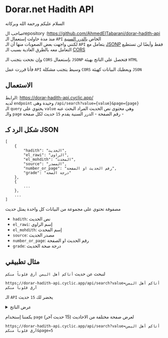 # Dorar.net Hadith API

السلام عليكم ورحمة الله وبركاته

صاحب الrepository :https://github.com/AhmedElTabarani/dorar-hadith-api
منذ مدة حاولت إستعمال الـ `API` الخاص [بالدرر السنية](https://dorar.net/article/389/%D8%AE%D8%AF%D9%85%D8%A9-%D9%88%D8%A7%D8%AC%D9%87%D8%A9-%D8%A7%D9%84%D9%85%D9%88%D8%B3%D9%88%D8%B9%D8%A9-%D8%A7%D9%84%D8%AD%D8%AF%D9%8A%D8%AB%D9%8A%D8%A9-API)  
لكنني واجهت بعض الصعوبات منها أن الـ `API` يتعامل مع [JSONP](https://en.wikipedia.org/wiki/JSONP) فقط وأيضًا لن تستطيع التعامل معه بالطرق العادية بسبب الـ [CORS](https://en.wikipedia.org/wiki/Cross-origin_resource_sharing)

وإن نجحت بتجنب الـ `CORS` بإستعمال `JSONP` فتحصل على الناتج بهيئة `HTML`

فأنا قررت عمل `API` وسيط يتجنب مشكلة `CORS` ويعطيك البيانات كهيئة `JSON`

## الاستعمال
 
الرابط: https://dorar-hadith-api.cyclic.app/  
لديه `endpoint` وحيدة وهى `/api/search?value={value}&page={page}`  
الـ `query` يحتوي على `value` وهي محتوى نص الحديث المراد البحث عنه  
والـ `page` رقم الصفحة - الدرر السنية يقدم `15` حديث لكل صفحة -  

## شكل الرد كـ JSON

```
[
    {
        "hadith": "الحديث",
        "el_rawi": "الراوي",
        "el_mohdith": "المحدث",
        "source": "المصدر",
        "number_or_page": "رقم الحديث او الصفحة",
        "grade": "درجة الصحة"
    },
    {
        ...
    },
    ...
]
```

مصفوفة تحتوي على مجموعة من البيانات كل واحدة يمثل حديث
- `hadith`: نص الحديث
- `el_rawi`: إسم الراوي
- `el_mohdith`: إسم المحدث
- `source`: مصدر الحديث
- `number_or_page`: رقم الحديث او الصفحة
- `grade`: درجة صحة الحديث

## مثال تطبيقي

لنبحث عن حديث `أتاكم أهل اليمن أرق قلوباً منكم`

`https://dorar-hadith-api.cyclic.app/api/search?value=أتاكم أهل اليمن أرق قلوباً منكم`

الـ `API` يحضر لك `15` حديث

<details>
<summary>عرض الناتج</summary>

```
[
  {
    "hadith": "أتاكُم أهلُ اليَمَنِ وهُم أرَقُّ قلوبًا منكم، وهُم أوَّلُ مَن جاء بالمُصافَحةِ. .",
    "el_rawi": "أنس بن مالك",
    "el_mohdith": "شعيب الأرناؤوط",
    "source": "تخريج المسند",
    "number_or_page": "13212",
    "grade": "إسناده صحيح على شرط مسلم"
  },
  {
    "hadith": "أتاكم أهلُ اليمنِ هم أرَقُّ قلوبًا الإيمانُ يمانٍ والحكمةُ يمانيةُ والفقهُ يمانٍ .",
    "el_rawi": "أبو هريرة",
    "el_mohdith": "أحمد شاكر",
    "source": "تخريج المسند لشاكر",
    "number_or_page": "14/50",
    "grade": "إسناده صحيح"
  },
  {
    "hadith": "أَتاكم أَهْلُ اليَمَنِ، هُم أَرَقُّ قُلوبًا، الإيمانُ يَمانٍ، الفِقهُ يَمانٍ، الحِكمَةُ يَمانيَّةٌ. .",
    "el_rawi": "أبو هريرة",
    "el_mohdith": "شعيب الأرناؤوط",
    "source": "تخريج المسند",
    "number_or_page": "7723",
    "grade": "إسناده صحيح على شرط الشيخين"
  },
  {
    "hadith": "أتاكم أهلُ اليمنِ ، هم أضعفُ قلوبًا ، و أَرَقُّ أفئدةً ، الفقهُ يمانٍ ، و الحكمةُ يمانيَّةٌ .",
    "el_rawi": "أبو هريرة",
    "el_mohdith": "السيوطي",
    "source": "الجامع الصغير",
    "number_or_page": "75",
    "grade": "صحيح"
  },
  {
    "hadith": "أتاكم أهلُ اليمنِ ، هم أضعفُ قلوبًا ، و أَرَقُّ أفئدةً ، الفقهُ يمانٍ ، و الحكمةُ يمانيَّةٌ .",
    "el_rawi": "أبو هريرة",
    "el_mohdith": "الألباني",
    "source": "صحيح الجامع",
    "number_or_page": "54",
    "grade": "صحيح"
  },
  {
    "hadith": "قد أقبل أهلُ اليمنِ ، وهم أرقُّ قلوبًا منكم .",
    "el_rawi": "أنس بن مالك",
    "el_mohdith": "الألباني",
    "source": "صحيح الأدب المفرد",
    "number_or_page": "744",
    "grade": "صحيح"
  },
  {
    "hadith": "أَتاكُمْ أهْلُ اليَمَنِ، هُمْ أرَقُّ أفْئِدَةً وأَلْيَنُ قُلُوبًا، الإيمانُ يَمانٍ والحِكْمَةُ يَمانِيَةٌ، والفَخْرُ والخُيَلاءُ في أصْحابِ الإبِلِ، والسَّكِينَةُ والوَقارُ في أهْلِ الغَنَمِ. .",
    "el_rawi": "أبو هريرة",
    "el_mohdith": "البخاري",
    "source": "صحيح البخاري",
    "number_or_page": "4388",
    "grade": "[صحيح]"
  },
  {
    "hadith": "لما نزلت :  إِذَا جَاءَ نَصْرُ اللهِ وَالْفَتْحُ  ؛ قال : أتاكم أهلُ اليمنِ ؛ هم أَرَقُّ قلوبًا ، الإيمانُ يمانٍ ، الفقهُ يمانٍ ، الحكمةُ يمانيَّةٌ .",
    "el_rawi": "أبو هريرة",
    "el_mohdith": "الألباني",
    "source": "السلسلة الصحيحة",
    "number_or_page": "3369",
    "grade": "إسناده صحيح على شرط الشيخين"
  },
  {
    "hadith": "أتاكم أَهلُ اليمَنِ هم أرقُّ أفئدةً وأرقُّ قلوبًا الإيمانُ يمانٍ والحِكمةُ يمانيَةٌ والقَسوةُ وغِلَظُ القلوبِ في الفدَّادينَ أصحابِ الإبلِ قِبلَ المشرقِ في ربيعةَ ومُضَرَ .",
    "el_rawi": "أبو هريرة",
    "el_mohdith": "أبو نعيم",
    "source": "حلية الأولياء",
    "number_or_page": "7/420",
    "grade": "صحيح من حديث الأعمش مشهور"
  },
  {
    "hadith": "لما نزلتْ { إِذا جاءَ نَصْرُ اللهِ وَالْفَتْحُ } قال النبيُّ صلَّى اللهُ عليهِ وسلَّمَ أتاكم أهلُ اليمنِ هم أرقُّ قلوبًا الإيمانُ يمانٍ الفقهُ يمانٍ الحكمةُ يمانيَّةٌ .",
    "el_rawi": "أبو هريرة",
    "el_mohdith": "أحمد شاكر",
    "source": "تخريج المسند لشاكر",
    "number_or_page": "14/149",
    "grade": "إسناده صحيح"
  },
  {
    "hadith": "الإيمانُ يَمانٍ، والفقهُ يَمانٍ، والحكمةُ يَمانيَةٌ، أتاكم أَهلُ اليمنِ فهم أَرَقُّ أفئدةً، وأَلْينُ قلوبًا، والكفرُ قِبَلَ المَشرقِ، والفخرُ والخُيلاءُ في أهلِ الخيلِ والإبلِ والفدَّادين أهلِ الوَبَرِ، والسكينةُ في أهلِ الغنمِ.  .",
    "el_rawi": "أبو هريرة",
    "el_mohdith": "شعيب الأرناؤوط",
    "source": "تخريج المسند",
    "number_or_page": "8942",
    "grade": "صحيح"
  },
  {
    "hadith": "أتاكم أهلُ اليمنِ هم أَرَقُّ أفئدةً ، و ألينُ قلوبًا ، الإيمانُ يمانٍ ، و الحكمةُ يمانيَّةٌ ، و الفخرُ و الخُيلاءُ في أصحابِ الإبلِ ، و السكينةُ و الوقارُ في أهلِ الغنمِ .",
    "el_rawi": "أبو هريرة",
    "el_mohdith": "الألباني",
    "source": "صحيح الجامع",
    "number_or_page": "53",
    "grade": "صحيح"
  },
  {
    "hadith": "قد أقبلَ أهلُ اليمنِ ، و هُمْ أَرَقُّ قُلوبًا مِنكمْ قال أنسُ : و هُمْ أولُ مَنْ جاء بِالمُصافَحَةِ .",
    "el_rawi": "أنس بن مالك",
    "el_mohdith": "الألباني",
    "source": "السلسلة الصحيحة",
    "number_or_page": "527",
    "grade": "إسناده صحيح على شرط مسلم"
  },
  {
    "hadith": "إنَّه لَمَّا أقْبَلَ أهلُ اليَمَنِ، قال رسولُ اللهِ صلَّى اللهُ عليه وسلَّم: قد جاءَكم أهْلُ اليَمَنِ، هُم أرَقُّ مِنكم قُلوبًا. قال أنسٌ: وهُم أوَّلُ مَن جاء بالمُصافَحةِ. .",
    "el_rawi": "أنس بن مالك",
    "el_mohdith": "شعيب الأرناؤوط",
    "source": "تخريج المسند",
    "number_or_page": "13624",
    "grade": "إسناده صحيح على شرط مسلم"
  },
  {
    "hadith": "أَهْلُ اليمَنِ أرقُّ أفئدةً وأليَنُ قلوبًا .",
    "el_rawi": "أبو سعيد الخدري وأبو هريرة",
    "el_mohdith": "ابن القيسراني",
    "source": "ذخيرة الحفاظ",
    "number_or_page": "2/1088",
    "grade": "تفرد به روح بن مسافر وهو ضعيف"
  }
]
```

</details>

يكمننا إستخدام `page` لعرض صفحة مختلفة من الاحاديث (15 حديث آخر)

`https://dorar-hadith-api.cyclic.app/api/search?value=أتاكم أهل اليمن أرق قلوباً منكم&page=5`
